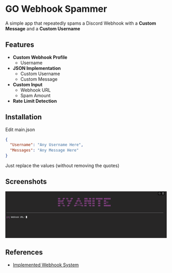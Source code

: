 
# GO Webhook Spammer

A simple app that repeatedly spams a Discord Webhook with a **Custom Message** and a **Custom Username**



## Features

- **Custom Webhook Profile**
    - Username
- **JSON Implementation**
    - Custom Username
    - Custom Message
- **Custom Input**
    - Webhook URL
    - Spam Amount
- **Rate Limit Detection**



## Installation

Edit main.json

```json
{
  "Username": "Any Username Here",
  "Messages": "Any Message Here"
}
```
Just replace the values (without removing the quotes)
    
  

## Screenshots

![App Screenshot](https://github.com/Kyxnite/GoWebhookSpammer/blob/main/Media/Screenshot%202023-02-02%203.21.45%20AM.png?raw=true)


  

## References

 - [Implemented Webhook System](https://github.com/gtuk/discordwebhook)



